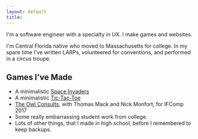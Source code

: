 ```yaml
---
layout: default
title: 
---
```


I'm a software engineer with a specialty in UX. I make games and websites.

I'm Central Florida native who moved to Massachusetts for college. In my spare time I've written LARPs, volunteered for conventions, and performed in a circus troupe.

## Games I've Made

* A minimalistic [Space Invaders](http://cidneyhamilton.com/space-invaders/)
* A minimalistic [Tic-Tac-Toe](http://cidneyhamilton.com/tic-tac-toe/)
* [The Owl Consults](http://ifdb.tads.org/viewgame?id=32u49mceyst7p8ey), with Thomas Mack and Nick Monfort, for IFComp 2017
* Some really embarrassing student work from college.
* Lots of other things, that I made in high school, before I remembered to keep backups.